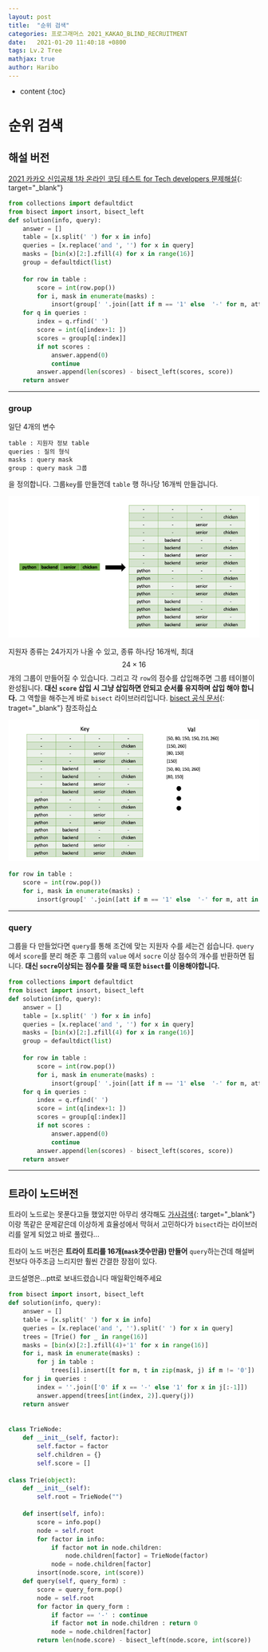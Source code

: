 ```yaml
---
layout: post
title:  "순위 검색"
categories: 프로그래머스 2021_KAKAO_BLIND_RECRUITMENT
date:   2021-01-20 11:40:18 +0800
tags: Lv.2 Tree
mathjax: true
author: Haribo
---
```


* content
{:toc}
# 순위 검색

## 해설 버전

[2021 카카오 신입공채 1차 온라인 코딩 테스트 for Tech developers 문제해설](https://tech.kakao.com/2021/01/25/2021-kakao-recruitment-round-1/){: target="_blank"}

```python
from collections import defaultdict
from bisect import insort, bisect_left
def solution(info, query):
    answer = []
    table = [x.split(' ') for x in info]
    queries = [x.replace('and ', '') for x in query]
    masks = [bin(x)[2:].zfill(4) for x in range(16)]
    group = defaultdict(list)

    for row in table :
        score = int(row.pop())
        for i, mask in enumerate(masks) :
            insort(group[' '.join([att if m == '1' else  '-' for m, att in zip(mask, row)])], score)
    for q in queries :
        index = q.rfind(' ')
        score = int(q[index+1: ])
        scores = group[q[:index]]
        if not scores :
            answer.append(0)
            continue
        answer.append(len(scores) - bisect_left(scores, score))
    return answer
```

---









### group

일단 4개의 변수

```
table : 지원자 정보 table
queries : 질의 형식
masks : query mask
group : query mask 그룹
```

을 정의합니다. 그룹`key`를 만들껀데 `table` 행 하나당 16개씩 만들겁니다.

![그룹](/images/ranking/grouping.png)

지원자 종류는 24가지가 나올 수 있고, 종류 하나당 16개씩, 최대 $$24 \times 16$$개의 그룹이 만들어질 수 있습니다. 그리고 각 `row`의 점수를 삽입해주면 그룹 테이블이 완성됩니다. **대신 `score` 삽입 시 그냥 삽입하면 안되고 순서를 유지하며 삽입 해야 합니다.**  그 역할을 해주는게 바로 `bisect` 라이브러리입니다. [bisect 공식 문서](https://docs.python.org/ko/3/library/bisect.html){: traget="_blank"} 참조하십쇼

![그룹](/images/ranking/grouping2.png)

```python
for row in table :
    score = int(row.pop())
    for i, mask in enumerate(masks) :
        insort(group[' '.join([att if m == '1' else  '-' for m, att in zip(mask, row)])], score)
```

---

### query 

그룹을 다 만들었다면 `query`를 통해 조건에 맞는 지원자 수를 세는건 쉽습니다. `query`에서 `score`를 분리 해준 후 그룹의 `value` 에서 `socre` 이상 점수의 개수를 반환하면 됩니다. **대신 `socre`이상되는 점수를 찾을 때 또한 `bisect`를 이용해야합니다.** 

```python
from collections import defaultdict
from bisect import insort, bisect_left
def solution(info, query):
    answer = []
    table = [x.split(' ') for x in info]
    queries = [x.replace('and ', '') for x in query]
    masks = [bin(x)[2:].zfill(4) for x in range(16)]
    group = defaultdict(list)

    for row in table :
        score = int(row.pop())
        for i, mask in enumerate(masks) :
            insort(group[' '.join([att if m == '1' else  '-' for m, att in zip(mask, row)])], score)
    for q in queries :
        index = q.rfind(' ')
        score = int(q[index+1: ])
        scores = group[q[:index]]
        if not scores :
            answer.append(0)
            continue
        answer.append(len(scores) - bisect_left(scores, score))
    return answer
```



---

## 트라이 노드버전

트라이 노드로는 못푼다고들 했었지만 아무리 생각해도 [가사검색](https://gkalstn000.github.io/2020/11/26/%EC%BD%94%EB%94%A9%ED%85%8C%EC%8A%A4%ED%8A%B8-%EA%B0%80%EC%82%AC-%EA%B2%80%EC%83%89/){: target="_blank"}이랑 똑같은 문제같은데 이상하게 효율성에서 막혀서 고민하다가 `bisect`라는 라이브러리를 알게 되었고 바로 풀렸다...

트라이 노드 버전은 **트라이 트리를 16개(`mask`갯수만큼) 만들어** `query`하는건데 해설버전보다 아주조금 느리지만 훨씬 간결한 장점이 있다.

코드설명은...ptt로 보내드렸습니다 매일확인해주세요

```python
from bisect import insort, bisect_left
def solution(info, query):
    answer = []
    table = [x.split(' ') for x in info]
    queries = [x.replace('and ', '').split(' ') for x in query]
    trees = [Trie() for _ in range(16)]
    masks = [bin(x)[2:].zfill(4)+'1' for x in range(16)]
    for i, mask in enumerate(masks) :
        for j in table :
            trees[i].insert([t for m, t in zip(mask, j) if m != '0'])
    for j in queries :
        index = ''.join(['0' if x == '-' else '1' for x in j[:-1]])
        answer.append(trees[int(index, 2)].query(j))
    return answer
  
  
class TrieNode:
    def __init__(self, factor):
        self.factor = factor
        self.children = {}
        self.score = []

class Trie(object):
    def __init__(self):
        self.root = TrieNode("")

    def insert(self, info):
        score = info.pop()
        node = self.root
        for factor in info:
            if factor not in node.children:
                node.children[factor] = TrieNode(factor)
            node = node.children[factor]
        insort(node.score, int(score))
    def query(self, query_form) :
        score = query_form.pop()
        node = self.root
        for factor in query_form :
            if factor == '-' : continue
            if factor not in node.children : return 0
            node = node.children[factor]
        return len(node.score) - bisect_left(node.score, int(score))
```


